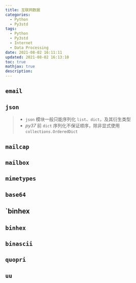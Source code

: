 ```yaml
---
title: 互联网数据
categories:
  - Python
  - Py3std
tags:
  - Python
  - Py3std
  - Internet
  - Data Processing
date: 2021-08-02 16:11:11
updated: 2021-08-02 16:13:10
toc: true
mathjax: true
description: 
---
```


##	`email`

##	`json`

> - `json` 模块一般只能序列化 `list`、`dict`，及其衍生类型
> - *py37* 前 `dict` 序列化不保证顺序，除非显式使用 `collections.OrderedDict`

##	`mailcap`

##	`mailbox`

##	`mimetypes`

##	`base64`

##	`binhex

##	`binhex`

##	`binascii`

##	`quopri`

##	`uu`


